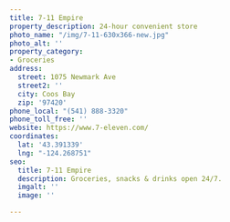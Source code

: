 ```yaml
---
title: 7-11 Empire
property_description: 24-hour convenient store
photo_name: "/img/7-11-630x366-new.jpg"
photo_alt: ''
property_category:
- Groceries
address:
  street: 1075 Newmark Ave
  street2: ''
  city: Coos Bay
  zip: '97420'
phone_local: "(541) 888-3320"
phone_toll_free: ''
website: https://www.7-eleven.com/
coordinates:
  lat: '43.391339'
  lng: "-124.268751"
seo:
  title: 7-11 Empire
  description: Groceries, snacks & drinks open 24/7.
  imgalt: ''
  image: ''

---
```

